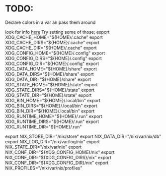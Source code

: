 # TODO: 
Declare colors in a var an pass them around 

look for info [here](https://mynixos.com/home-manager/options/programs.tmux)
 Try setting some of those:
export XDG_CACHE_HOME="${HOME}/.cache"
export XDG_CACHE_DIRS="${HOME}/.cache"
export XDG_CACHE_DIR="${HOME}/.cache"
export XDG_CONFIG_HOME="${HOME}/.config"
export XDG_CONFIG_DIRS="${HOME}/.config"
export XDG_CONFIG_DIR="${HOME}/.config"
export XDG_DATA_HOME="${HOME}/share"
export XDG_DATA_DIRS="${HOME}/share"
export XDG_DATA_DIR="${HOME}/share"
export XDG_STATE_HOME="${HOME}/state"
export XDG_STATE_DIRS="${HOME}/state"
export XDG_STATE_DIR="${HOME}/state"
export XDG_BIN_HOME="${HOME}/.local/bin"
export XDG_BIN_DIRS="${HOME}/.local/bin"
export XDG_BIN_DIR="${HOME}/.local/bin"
export XDG_RUNTIME_HOME="${HOME}/.run"
export XDG_RUNTIME_DIRS="${HOME}/.run"
export XDG_RUNTIME_DIR="${HOME}/.run"

export NIX_STORE_DIR="/nix/store"
export NIX_DATA_DIR="/nix/var/nix/db"
export NIX_LOG_DIR="/nix/var/log/nix"
export NIX_STATE_DIR="/nix/var/nix"
export NIX_CONF_DIR="${XDG_CONFIG_HOME}/nix"
export NIX_CONF_DIR="${XDG_CONFIG_DIRS}/nix"
export NIX_CONF_DIR="${XDG_CONFIG_DIR}/nix"
export NIX_PROFILES="/nix/var/nix/profiles"
